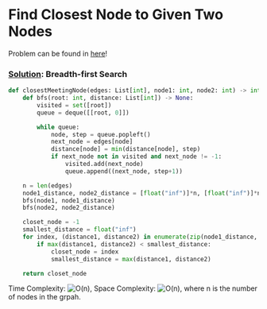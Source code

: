 # Find Closest Node to Given Two Nodes

Problem can be found in [here](https://leetcode.com/problems/find-closest-node-to-given-two-nodes/)!

### [Solution](/Breadth-first%20Search/2359-FindClosestNodetoGivenTwoNodes/solution.py): Breadth-first Search

```python
def closestMeetingNode(edges: List[int], node1: int, node2: int) -> int:
    def bfs(root: int, distance: List[int]) -> None:
        visited = set([root])
        queue = deque([[root, 0]])

        while queue:
            node, step = queue.popleft()
            next_node = edges[node]
            distance[node] = min(distance[node], step)
            if next_node not in visited and next_node != -1:
                visited.add(next_node)
                queue.append((next_node, step+1))

    n = len(edges)
    node1_distance, node2_distance = [float("inf")]*n, [float("inf")]*n
    bfs(node1, node1_distance)
    bfs(node2, node2_distance)

    closet_node = -1
    smallest_distance = float("inf")
    for index, (distance1, distance2) in enumerate(zip(node1_distance, node2_distance)):
        if max(distance1, distance2) < smallest_distance:
            closet_node = index
            smallest_distance = max(distance1, distance2)

    return closet_node
```

Time Complexity: ![O(n)](<https://latex.codecogs.com/svg.image?O(n)>), Space Complexity: ![O(n)](<https://latex.codecogs.com/svg.image?\inline&space;O(n)>), where n is the number of nodes in the grpah.
